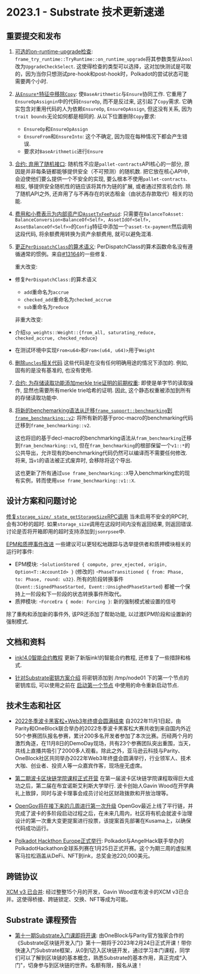 # 2023.1 - Substrate 技术更新速递

## 重要提交和发布
1. [可选的on-runtime-upgrade检查](https://github.com/paritytech/substrate/pull/13045): `frame_try_runtime::TryRuntime::on_runtime_upgrade`将其参数类型从`bool`改为`UpgradeCheckSelect`. 这使得检查的类型可以选择，这对加快测试是可取的，因为当你只想测试pre-hook和post-hook时，Polkadot的尝试状态可能需要两个小时.
   
2. [从`Ensure*`特征中移除`Copy`](https://github.com/paritytech/substrate/pull/13043): 使`BaseArithmetic`与`Ensure`协同工作. 它重用了`EnsureOpAssignin`中的代码`EnsureOp`, 而不是反过来, 这引起了`Copy`需求. 它确实包含对重用代码的人为依赖`EnsureOp`, `EnsureOpAssign`, 但这没有关系, 因为`trait bounds`无论如何都是相同的. 从以下位置删除`Copy`要求:
    - `EnsureOp`和`EnsureOpAssign`
    - `EnsureFrom`和`EnsureInto`: 这个不确定, 因为现在每种情况下都会产生错误.
    - 要求对`BaseArithmetic`进行`Ensure`

3. [合约: 弃用了随机接口](https://github.com/paritytech/substrate/pull/12949): 随机性不应是`pallet-contracts`API核心的一部分, 原因是并非每条链都能够提供安全（不可预测）的随机数. 把它放在核心API中, 会迫使他们要么提供一个不安全的实现, 要么根本不使用`pallet-contracts`. 相反, 够提供安全随机性的链应该将其作为链的扩展, 或者通过预言机合约. 除了随机API之外, 还弃用了与不再存在的状态租金（由状态存款取代）相关的功能.

4. [费用和小费表示为内部资产ID`AssetTxFeePaid`](https://github.com/paritytech/substrate/pull/13083): 只需要在`BalanceToAsset: BalanceConversion<BalanceOf<Self>, AssetIdOf<Self>, AssetBalanceOf<Self>>`的`Config`特征中添加一个`asset-tx-payment`然后调用这段代码, 将余额费用转换为资产余额费用, 就可以避免混淆.

5. [更正`PerDispatchClass`的算术语义](https://github.com/paritytech/substrate/pull/13194): PerDispatchClass的算术函数命名没有遵循通常的惯例。来自[#13164](https://github.com/paritytech/substrate/pull/13194)的一些修复. 
  
    重大改变: 
- 修复`PerDispatchClass:`的算术语义
    - `add`重命名为`accrue`
    - `checked_add`重命名为`checked_accrue`
    - `sub`重命名为`reduce`
  
  非重大改变:
- 介绍`sp_weights::Weight::{from_all, saturating_reduce, checked_accrue, checked_reduce}`
- 在测试环境中实现`From<u64>`和`From<(u64, u64)>`用于`Weight`

6. [删除`uncles`相关代码](https://github.com/paritytech/substrate/pull/13216) 这些代码是在没有任何明确用途的情况下添加的. 例如, 固有的是没有基准的, 也没有使用.

7. [合约: 为存储读取功能添加merkle trie证明的前期权重](https://github.com/paritytech/substrate/pull/13236): 即使是单字节的读取操作, 显然也需要所有merkle trie哈希的证明. 因此, 这个静态权重被添加到所有的存储读取功能中. 

8. [将新的benchemarking语法从迁移`frame_support::benchmarking`到`frame_benchmarking::v2`](https://github.com/paritytech/substrate/pull/13235): 将所有新的基于proc-macro的benchmarking代码迁移到`frame_benchmarking::v2`.
  
   这也将旧的基于decl-macro的benchmarking语法从`fram_benchmarking`迁移到`fram_benchmarking::v1`, 但在`fram_benchmarking`的根部保留一个`v1::*`的公共导出，允许现有的benchmarking代码仍然可以编译而不需要任何修改. 将来, 当`v1`的语法被正式废弃时, 会移除将这个导出.
   
   这也更新了所有通过`use frame_benchmarking::X`导入benchmarking宏的现有实例，转而使用`use frame_benchmarking::v1::X`.

## 设计方案和问题讨论

[修复`storage_size/ state_getStorageSize`RPC调用](https://github.com/paritytech/substrate/pull/13154) 当未启用不安全的RPC时, 会有30秒的超时. 如果`storage_size`调用在这段时间内没有返回结果, 则返回错误. 讨论是否将开箱即用的超时支持添加到`jsonrpsee`中.

[EPM和质押事件改进](https://github.com/paritytech/substrate/issues/13026) 一些建议可以更轻松地跟踪与选举提供者和质押模块相关的运行时事件: 

- EPM模块:
    -`SolutionStored { compute, prev_ejected, origin, Option<T::AccountId> }` (修改的)
    -`PhaseTransitioned { from: Phase, to: Phase, round: u32}`. 所有的阶段转换事件 (`Event::SignedPhaseStarted, Event::UnsighedPhaseStarted`) 都被一个保持上一阶段和下一阶段的状态转换事件所取代。
- 质押模块:
    -`ForceEra { mode: Forcing }`: 新的强制模式被设置的信号

除了重构和添加新的事件外, 该PR还添加了帮助功能, 以过渡EPM阶段和设置新的强制模式.

## 文档和资料
 
- [ink!4.0智能合约教程](https://github.com/substrate-developer-hub/substrate-docs/pull/1771) 更新了新版ink!的智能合约教程, 还修复了一些措辞和格式.

- [针对Substrate密钥方案介绍](https://github.com/substrate-developer-hub/substrate-docs/pull/1722) 将密钥添加到 /tmp/node01 下的第一个节点的密钥库后, 可以使用之前在 [启动第一个节点](#start-the-first-node) 中使用的命令重新启动节点. 


## 技术生态和社区

- [2022冬季波卡黑客松+Web3年终盛会圆满结束](https://mp.weixin.qq.com/s/ZxDtwFFOv1xFWMyt2WlNGg) 自2022年11月1日起，由Parity和OneBlock联合举办的2022冬季波卡黑客松大赛共收到来自国内外近50个参赛团队报名参赛，累计200多名开发者参加了本次比赛。历经两个月的激烈角逐，在11月8日的DemoDay现场，共有23个参赛团队突出重围，当天，共线上直播共吸引了2000多人观看。除此之外，亚马逊云科技与Parity、OneBlock社区共同举办2022年Web3年终盛会圆满举行，行业领军人、技术大咖、创业者、投资人等一众嘉宾作客，现场座无虚席。

- [第二期波卡区块链学院课程正式开营](https://polkadot.network/development/academy/) 在第一届波卡区块链学院课程取得巨大成功之后，第二届在布宜诺斯艾利斯大学举行. 波卡创始人Gavin Wood在开学典礼上致辞，同时与波卡理事会成员讨论社区财政拨款和开放治理等。   

- [OpenGov将在接下来的几周进行第一次升级](https://medium.com/@polkadotnetwork/lets-talk-polkadot-opengov-part-i-4960e61d42fb) OpenGov最近上线了平行链，并完成了波卡的多阶段启动过程之后，在未来几周内，社区将有机会就波卡治理设计的第一次重大变更提案进行投票，该提案首先部署在Kusama上，以确保代码成功运行。

- [Polkadot Hackthon Europe正式举行](https://www.polkadotglobalseries.com/): Polkadot与AngelHack联手举办的PolkadotHackathon全球系列赛在1月25日正式开赛。这个为期三周的虚拟黑客马拉松涵盖从DeFi、NFT到ink，总奖金池220,000美元。


## 跨链协议

[XCM v3 已合并](https://github.com/paritytech/polkadot/pull/4097): 经过整整15个月的开发，Gavin Wood宣布波卡的XCM v3已合并。这使得桥接、跨链锁定、交换、NFT等成为可能。

## Substrate 课程预告

- [第十一期Substrate入门课即将开课](https://jhp.xet.tech/s/ZgLys): 由OneBlock与Parity官方独家合作的《Substrate区块链开发入门》第十一期将于2023年2月24日正式开课！带你快速入门Substrate框架，从0到1迈入区块链开发，通过学习本门课程，同学们可以了解到区块链的基本概念，熟悉Substrate的基本作用，真正完成“入门"，切身参与到区块链的世界。名额有限，报名从速！
